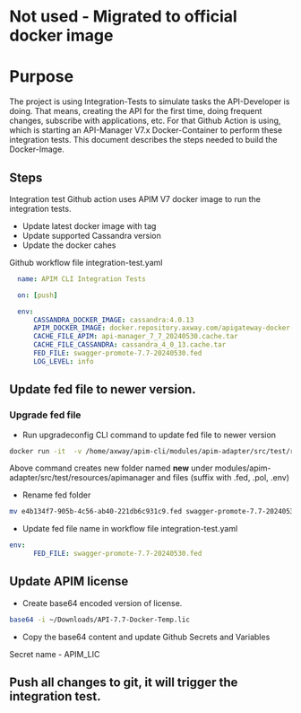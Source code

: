 # Not used - Migrated to official docker image
# Purpose
The project is using Integration-Tests to simulate tasks the API-Developer is doing. That means, creating the API for the first time, doing frequent changes, subscribe with applications, etc. 
For that Github Action is using, which is starting an API-Manager V7.x Docker-Container to perform these integration tests. This document describes the steps needed to build the Docker-Image.

## Steps
Integration test Github action uses APIM V7 docker image to run the integration tests. 
- Update latest docker image with tag
- Update supported Cassandra version 
- Update the docker cahes

Github workflow file integration-test.yaml 

```yaml
  name: APIM CLI Integration Tests

  on: [push]

  env:
      CASSANDRA_DOCKER_IMAGE: cassandra:4.0.13
      APIM_DOCKER_IMAGE: docker.repository.axway.com/apigateway-docker-prod/7.7/gateway:7.7.0.20240530-2-BN0004-ubi9
      CACHE_FILE_APIM: api-manager_7_7_20240530.cache.tar
      CACHE_FILE_CASSANDRA: cassandra_4_0_13.cache.tar
      FED_FILE: swagger-promote-7.7-20240530.fed
      LOG_LEVEL: info
```


## Update fed file to newer version. 

### Upgrade fed file

- Run upgradeconfig CLI command to update fed file to newer version

```bash
docker run -it  -v /home/axway/apim-cli/modules/apim-adapter/src/test/resources/apimanager:/opt/Axway/apiprojects docker.repository.axway.com/apigateway-docker-prod/7.7/gateway:7.7.0.20240530-1-BN0092-ubi9 /bin/sh /opt/Axway/apigateway/posix/bin/upgradeconfig -f /opt/Axway/apiprojects/swagger-promote-7.7-20240228.fed -o /opt/Axway/apiprojects/new
```

Above command creates new folder named **new** under modules/apim-adapter/src/test/resources/apimanager and files (suffix with .fed, .pol, .env)

- Rename fed folder
```bash
mv e4b134f7-905b-4c56-ab40-221db6c931c9.fed swagger-promote-7.7-20240530.fed
```

- Update fed file name in workflow file integration-test.yaml 
```yaml
env:
      FED_FILE: swagger-promote-7.7-20240530.fed
```

## Update APIM license 

- Create base64 encoded version of license.
```bash
base64 -i ~/Downloads/API-7.7-Docker-Temp.lic
```
- Copy the base64 content and update Github Secrets and Variables

Secret name - APIM_LIC

## Push all changes to git, it will trigger the integration test. 
